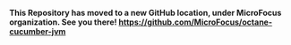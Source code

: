 <b>This Repository has moved to a new GitHub location, under MicroFocus organization. See you there!<b>
https://github.com/MicroFocus/octane-cucumber-jvm
